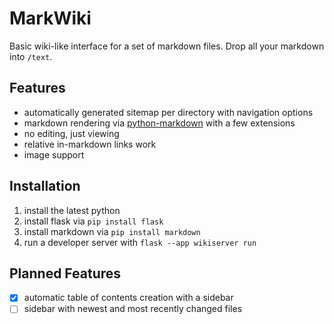 # MarkWiki
Basic wiki-like interface for a set of markdown files. Drop all your markdown into `/text`.

## Features
- automatically generated sitemap per directory with navigation options
- markdown rendering via [python-markdown](https://www.linode.com/docs/guides/how-to-use-python-markdown-to-convert-markdown-to-html/) with a few extensions
- no editing, just viewing
- relative in-markdown links work
- image support

## Installation
1. install the latest python
2. install flask via `pip install flask`
3. install markdown via `pip install markdown`
4. run a developer server with `flask --app wikiserver run`

## Planned Features
- [x] automatic table of contents creation with a sidebar
- [ ] sidebar with newest and most recently changed files